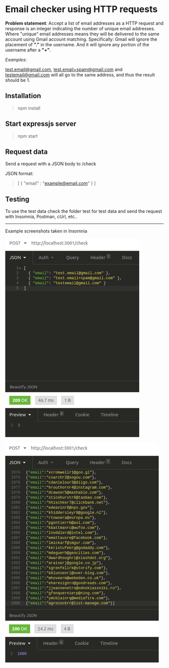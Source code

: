 # Email checker using  HTTP requests

**Problem statement**: Accept a list of email addresses as a HTTP request and response is an integer indicating the number of unique email addresses. Where "unique" email addresses means they will be delivered to the same account using Gmail account matching. Specifically: Gmail will ignore the placement of **"."** in the username. And it will ignore any portion of the username after a **"+"**.

*Examples*:

test.email@gmail.com, test.email+spam@gmail.com and testemail@gmail.com will all go to the same address, and thus the result should be 1.

## Installation

> npm install

## Start expressjs server 

> npm start

## Request data

Send a request with a JSON body to /check

JSON format:
> [ { "email" : "example@email.com" } ]

## Testing

To use the test data check the folder test for test data and send the request with Insomnia, Postman, cUrl, etc..

---
Example screenshots taken in Insomnia

![first test](img/insomniaSS1.png) 


![long form test](img/insomniaSS2.png) 

